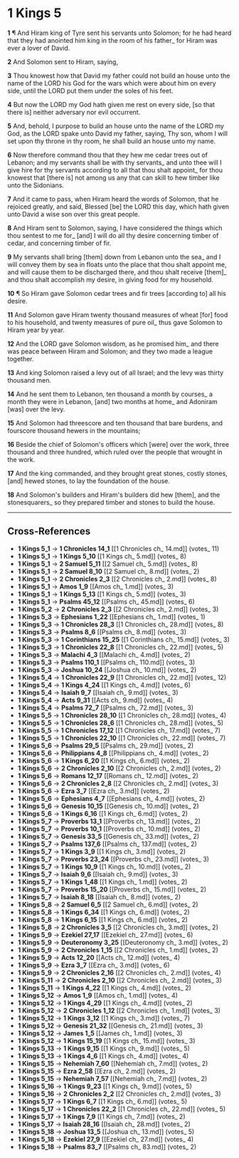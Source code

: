 # 1 Kings 5

**1** ¶ And Hiram king of Tyre sent his servants unto Solomon; for he had heard that they had anointed him king in the room of his father_ for Hiram was ever a lover of David.

**2** And Solomon sent to Hiram, saying,

**3** Thou knowest how that David my father could not build an house unto the name of the LORD his God for the wars which were about him on every side, until the LORD put them under the soles of his feet.

**4** But now the LORD my God hath given me rest on every side, [so that there is] neither adversary nor evil occurrent.

**5** And, behold, I purpose to build an house unto the name of the LORD my God, as the LORD spake unto David my father, saying, Thy son, whom I will set upon thy throne in thy room, he shall build an house unto my name.

**6** Now therefore command thou that they hew me cedar trees out of Lebanon; and my servants shall be with thy servants_ and unto thee will I give hire for thy servants according to all that thou shalt appoint_ for thou knowest that [there is] not among us any that can skill to hew timber like unto the Sidonians.

**7** And it came to pass, when Hiram heard the words of Solomon, that he rejoiced greatly, and said, Blessed [be] the LORD this day, which hath given unto David a wise son over this great people.

**8** And Hiram sent to Solomon, saying, I have considered the things which thou sentest to me for_ [and] I will do all thy desire concerning timber of cedar, and concerning timber of fir.

**9** My servants shall bring [them] down from Lebanon unto the sea_ and I will convey them by sea in floats unto the place that thou shalt appoint me, and will cause them to be discharged there, and thou shalt receive [them]_ and thou shalt accomplish my desire, in giving food for my household.

**10** ¶ So Hiram gave Solomon cedar trees and fir trees [according to] all his desire.

**11** And Solomon gave Hiram twenty thousand measures of wheat [for] food to his household, and twenty measures of pure oil_ thus gave Solomon to Hiram year by year.

**12** And the LORD gave Solomon wisdom, as he promised him_ and there was peace between Hiram and Solomon; and they two made a league together.

**13** And king Solomon raised a levy out of all Israel; and the levy was thirty thousand men.

**14** And he sent them to Lebanon, ten thousand a month by courses_ a month they were in Lebanon, [and] two months at home_ and Adoniram [was] over the levy.

**15** And Solomon had threescore and ten thousand that bare burdens, and fourscore thousand hewers in the mountains;

**16** Beside the chief of Solomon's officers which [were] over the work, three thousand and three hundred, which ruled over the people that wrought in the work.

**17** And the king commanded, and they brought great stones, costly stones, [and] hewed stones, to lay the foundation of the house.

**18** And Solomon's builders and Hiram's builders did hew [them], and the stonesquarers_ so they prepared timber and stones to build the house.

---

## Cross-References

- **1 Kings 5_1** → **1 Chronicles 14_1** [[1 Chronicles ch_ 14.md]] (votes_ 11)
- **1 Kings 5_1** → **1 Kings 5_10** [[1 Kings ch_ 5.md]] (votes_ 8)
- **1 Kings 5_1** → **2 Samuel 5_11** [[2 Samuel ch_ 5.md]] (votes_ 8)
- **1 Kings 5_1** → **2 Samuel 8_10** [[2 Samuel ch_ 8.md]] (votes_ 2)
- **1 Kings 5_1** → **2 Chronicles 2_3** [[2 Chronicles ch_ 2.md]] (votes_ 8)
- **1 Kings 5_1** → **Amos 1_9** [[Amos ch_ 1.md]] (votes_ 3)
- **1 Kings 5_1** → **1 Kings 5_13** [[1 Kings ch_ 5.md]] (votes_ 3)
- **1 Kings 5_1** → **Psalms 45_12** [[Psalms ch_ 45.md]] (votes_ 6)
- **1 Kings 5_2** → **2 Chronicles 2_3** [[2 Chronicles ch_ 2.md]] (votes_ 3)
- **1 Kings 5_3** → **Ephesians 1_22** [[Ephesians ch_ 1.md]] (votes_ 1)
- **1 Kings 5_3** → **1 Chronicles 28_3** [[1 Chronicles ch_ 28.md]] (votes_ 8)
- **1 Kings 5_3** → **Psalms 8_6** [[Psalms ch_ 8.md]] (votes_ 3)
- **1 Kings 5_3** → **1 Corinthians 15_25** [[1 Corinthians ch_ 15.md]] (votes_ 3)
- **1 Kings 5_3** → **1 Chronicles 22_8** [[1 Chronicles ch_ 22.md]] (votes_ 5)
- **1 Kings 5_3** → **Malachi 4_3** [[Malachi ch_ 4.md]] (votes_ 2)
- **1 Kings 5_3** → **Psalms 110_1** [[Psalms ch_ 110.md]] (votes_ 3)
- **1 Kings 5_3** → **Joshua 10_24** [[Joshua ch_ 10.md]] (votes_ 2)
- **1 Kings 5_4** → **1 Chronicles 22_9** [[1 Chronicles ch_ 22.md]] (votes_ 12)
- **1 Kings 5_4** → **1 Kings 4_24** [[1 Kings ch_ 4.md]] (votes_ 6)
- **1 Kings 5_4** → **Isaiah 9_7** [[Isaiah ch_ 9.md]] (votes_ 3)
- **1 Kings 5_4** → **Acts 9_31** [[Acts ch_ 9.md]] (votes_ 4)
- **1 Kings 5_4** → **Psalms 72_7** [[Psalms ch_ 72.md]] (votes_ 3)
- **1 Kings 5_5** → **1 Chronicles 28_10** [[1 Chronicles ch_ 28.md]] (votes_ 4)
- **1 Kings 5_5** → **1 Chronicles 28_6** [[1 Chronicles ch_ 28.md]] (votes_ 5)
- **1 Kings 5_5** → **1 Chronicles 17_12** [[1 Chronicles ch_ 17.md]] (votes_ 7)
- **1 Kings 5_5** → **1 Chronicles 22_10** [[1 Chronicles ch_ 22.md]] (votes_ 7)
- **1 Kings 5_6** → **Psalms 29_5** [[Psalms ch_ 29.md]] (votes_ 2)
- **1 Kings 5_6** → **Philippians 4_8** [[Philippians ch_ 4.md]] (votes_ 2)
- **1 Kings 5_6** → **1 Kings 6_20** [[1 Kings ch_ 6.md]] (votes_ 2)
- **1 Kings 5_6** → **2 Chronicles 2_10** [[2 Chronicles ch_ 2.md]] (votes_ 2)
- **1 Kings 5_6** → **Romans 12_17** [[Romans ch_ 12.md]] (votes_ 2)
- **1 Kings 5_6** → **2 Chronicles 2_8** [[2 Chronicles ch_ 2.md]] (votes_ 3)
- **1 Kings 5_6** → **Ezra 3_7** [[Ezra ch_ 3.md]] (votes_ 2)
- **1 Kings 5_6** → **Ephesians 4_7** [[Ephesians ch_ 4.md]] (votes_ 2)
- **1 Kings 5_6** → **Genesis 10_15** [[Genesis ch_ 10.md]] (votes_ 2)
- **1 Kings 5_6** → **1 Kings 6_16** [[1 Kings ch_ 6.md]] (votes_ 2)
- **1 Kings 5_7** → **Proverbs 13_1** [[Proverbs ch_ 13.md]] (votes_ 2)
- **1 Kings 5_7** → **Proverbs 10_1** [[Proverbs ch_ 10.md]] (votes_ 2)
- **1 Kings 5_7** → **Genesis 33_5** [[Genesis ch_ 33.md]] (votes_ 2)
- **1 Kings 5_7** → **Psalms 137_6** [[Psalms ch_ 137.md]] (votes_ 2)
- **1 Kings 5_7** → **1 Kings 3_9** [[1 Kings ch_ 3.md]] (votes_ 2)
- **1 Kings 5_7** → **Proverbs 23_24** [[Proverbs ch_ 23.md]] (votes_ 3)
- **1 Kings 5_7** → **1 Kings 10_9** [[1 Kings ch_ 10.md]] (votes_ 2)
- **1 Kings 5_7** → **Isaiah 9_6** [[Isaiah ch_ 9.md]] (votes_ 3)
- **1 Kings 5_7** → **1 Kings 1_48** [[1 Kings ch_ 1.md]] (votes_ 2)
- **1 Kings 5_7** → **Proverbs 15_20** [[Proverbs ch_ 15.md]] (votes_ 2)
- **1 Kings 5_7** → **Isaiah 8_18** [[Isaiah ch_ 8.md]] (votes_ 2)
- **1 Kings 5_8** → **2 Samuel 6_5** [[2 Samuel ch_ 6.md]] (votes_ 2)
- **1 Kings 5_8** → **1 Kings 6_34** [[1 Kings ch_ 6.md]] (votes_ 2)
- **1 Kings 5_8** → **1 Kings 6_15** [[1 Kings ch_ 6.md]] (votes_ 2)
- **1 Kings 5_8** → **2 Chronicles 3_5** [[2 Chronicles ch_ 3.md]] (votes_ 2)
- **1 Kings 5_9** → **Ezekiel 27_17** [[Ezekiel ch_ 27.md]] (votes_ 6)
- **1 Kings 5_9** → **Deuteronomy 3_25** [[Deuteronomy ch_ 3.md]] (votes_ 2)
- **1 Kings 5_9** → **2 Chronicles 1_15** [[2 Chronicles ch_ 1.md]] (votes_ 2)
- **1 Kings 5_9** → **Acts 12_20** [[Acts ch_ 12.md]] (votes_ 4)
- **1 Kings 5_9** → **Ezra 3_7** [[Ezra ch_ 3.md]] (votes_ 6)
- **1 Kings 5_9** → **2 Chronicles 2_16** [[2 Chronicles ch_ 2.md]] (votes_ 4)
- **1 Kings 5_11** → **2 Chronicles 2_10** [[2 Chronicles ch_ 2.md]] (votes_ 3)
- **1 Kings 5_11** → **1 Kings 4_22** [[1 Kings ch_ 4.md]] (votes_ 2)
- **1 Kings 5_12** → **Amos 1_9** [[Amos ch_ 1.md]] (votes_ 4)
- **1 Kings 5_12** → **1 Kings 4_29** [[1 Kings ch_ 4.md]] (votes_ 2)
- **1 Kings 5_12** → **2 Chronicles 1_12** [[2 Chronicles ch_ 1.md]] (votes_ 3)
- **1 Kings 5_12** → **1 Kings 3_12** [[1 Kings ch_ 3.md]] (votes_ 7)
- **1 Kings 5_12** → **Genesis 21_32** [[Genesis ch_ 21.md]] (votes_ 3)
- **1 Kings 5_12** → **James 1_5** [[James ch_ 1.md]] (votes_ 3)
- **1 Kings 5_12** → **1 Kings 15_19** [[1 Kings ch_ 15.md]] (votes_ 3)
- **1 Kings 5_13** → **1 Kings 9_15** [[1 Kings ch_ 9.md]] (votes_ 5)
- **1 Kings 5_13** → **1 Kings 4_6** [[1 Kings ch_ 4.md]] (votes_ 4)
- **1 Kings 5_15** → **Nehemiah 7_60** [[Nehemiah ch_ 7.md]] (votes_ 2)
- **1 Kings 5_15** → **Ezra 2_58** [[Ezra ch_ 2.md]] (votes_ 2)
- **1 Kings 5_15** → **Nehemiah 7_57** [[Nehemiah ch_ 7.md]] (votes_ 2)
- **1 Kings 5_16** → **1 Kings 9_23** [[1 Kings ch_ 9.md]] (votes_ 5)
- **1 Kings 5_16** → **2 Chronicles 2_2** [[2 Chronicles ch_ 2.md]] (votes_ 3)
- **1 Kings 5_17** → **1 Kings 6_7** [[1 Kings ch_ 6.md]] (votes_ 5)
- **1 Kings 5_17** → **1 Chronicles 22_2** [[1 Chronicles ch_ 22.md]] (votes_ 5)
- **1 Kings 5_17** → **1 Kings 7_9** [[1 Kings ch_ 7.md]] (votes_ 2)
- **1 Kings 5_17** → **Isaiah 28_16** [[Isaiah ch_ 28.md]] (votes_ 2)
- **1 Kings 5_18** → **Joshua 13_5** [[Joshua ch_ 13.md]] (votes_ 5)
- **1 Kings 5_18** → **Ezekiel 27_9** [[Ezekiel ch_ 27.md]] (votes_ 4)
- **1 Kings 5_18** → **Psalms 83_7** [[Psalms ch_ 83.md]] (votes_ 2)
